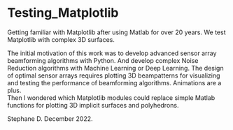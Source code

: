 # Testing_Matplotlib

Getting familiar with Matplotlib after using Matlab for over 20 years.
We test Matplotlib with complex 3D surfaces.

The initial motivation of this work was to develop advanced sensor array beamforming algorithms with Python. And develop complex Noise Reduction algorithms with Machine Learning or Deep Learning.
The design of optimal sensor arrays requires plotting 3D beampatterns for visualizing and testing the performance of beamforming algorithms. Animations are a plus.  
Then I wondered which Matplotlib modules could replace simple Matlab functions for plotting 3D implicit surfaces and polyhedrons. 



Stephane D.  December 2022. 


